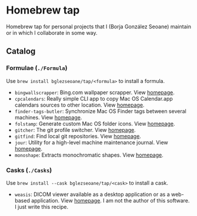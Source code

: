 # Homebrew tap

Homebrew tap for personal projects that I (Borja González Seoane) maintain or in which I collaborate in some way.

## Catalog

### Formulae (`./Formula`)

Use `brew install bglezseoane/tap/<formula>` to install a formula.

- `bingwallscrapper`: Bing.com wallpaper scrapper. View [homepage](https://github.com/bglezseoane/bingwallscrapper).
- `cpcalendars`: Really simple CLI app to copy Mac OS Calendar.app calendars sources to other location. View [homepage](https://github.com/bglezseoane/cpcalendars).
- `finder-tags-butler`: Synchronize Mac OS Finder tags between several machines. View [homepage](https://github.com/bglezseoane/finder-tags-butler).
- `folstamp`: Generate custom Mac OS folder icons. View [homepage](https://github.com/bglezseoane/folder-stamp).
- `gitcher`: The git profile switcher. View [homepage](https://github.com/bglezseoane/gitcher).
- `gitfind`: Find local git repositories. View [homepage](https://github.com/bglezseoane/gitfind).
- `jour`: Utility for a high-level machine maintenance journal. View [homepage](https://github.com/bglezseoane/jour).
- `monoshape`: Extracts monochromatic shapes. View [homepage](https://github.com/bglezseoane/monoshape).


### Casks (`./Casks`)

Use `brew install --cask bglezseoane/tap/<cask>` to install a cask.

- `weasis`: DICOM viewer available as a desktop application or as a web-based application. View [homepage](https://nroduit.github.io/en/). I am not the author of this software. I just write this recipe.